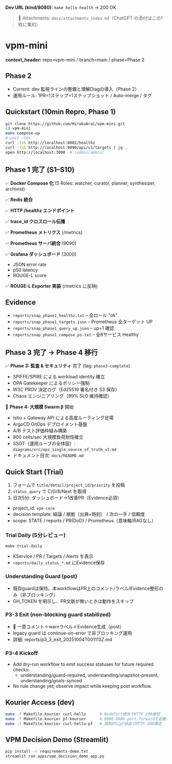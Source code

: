 **Dev URL (kind/8080):** `make hello-health` → 200 OK

> 📎 Attachments: `docs/attachments_index.md`（ChatGPT の添付はこの1枚に集約）

# vpm-mini

**context_header:** repo=vpm-mini / branch=main / phase=Phase 2

## Phase 2

- Current: dev 監視ラインの整備と理解Diagの導入（Phase 2）
- 運用ルール: 1PR=1ステップ=1スナップショット / Auto-merge / タグ

## Quickstart (10min Repro, Phase 1)
```bash
git clone https://github.com/HirakuArai/vpm-mini.git
cd vpm-mini
make compose-up
# wait ~10s
curl -fsS http://localhost:8001/healthz
curl -fsS http://localhost:9090/api/v1/targets | jq .
open http://localhost:3000  # (admin/admin)
```

## Phase 1 完了 (S1–S10)

✅ **Docker Compose 化** (5 Roles: watcher, curator, planner, synthesizer, archivist)

✅ **Redis 統合**

✅ **HTTP /healthz エンドポイント**

✅ **trace_id クロスロール伝播**

✅ **Prometheus メトリクス** (/metrics)

✅ **Prometheus サーバ統合** (9090)

✅ **Grafana ダッシュボード** (3000)
- JSON error rate
- p50 latency  
- ROUGE-L score

✅ **ROUGE-L Exporter 実装** (/metrics に反映)

## Evidence
- `reports/snap_phase1_healthz.txt` – 全ロール "ok"
- `reports/snap_phase1_targets.json` – Prometheus 全ターゲット UP
- `reports/snap_phase1_query_up.json` – up=1 確認
- `reports/snap_phase1_compose_ps.txt` – 全8サービス Healthy

## Phase 3 完了 → Phase 4 移行

✅ **Phase 3: 監査 & セキュリティ** 完了 (tag: `phase3-complete`)
- SPIFFE/SPIRE による workload identity 確立
- OPA Gatekeeper によるポリシー強制
- W3C PROV 決定ログ（Ed25519 署名付き S3 保存）
- Chaos エンジニアリング（99% SLO 維持確認）

🚀 **Phase 4: 大規模 Swarm β** 開始
- Istio + Gateway API による高度ルーティング足場
- ArgoCD GitOps デプロイメント基盤
- A/B テスト評価枠組み構築
- 800 cells/sec 大規模負荷耐性確立
- SSOT（運用ループの全体図）: `diagrams/src/ops_single_source_of_truth_v1.md`
- ドキュメント目次: `docs/README.md`

## Quick Start (Trial)
1. フォームで `title/detail/project_id/priority` を投稿
2. `status_query` で C/G/δ/Next を取得
3. 日次5分: ダッシュボード→1改善PR（Evidence必須）

- project_id: `vpm-core`
- decision template: 結論 / 根拠（出典+時刻） / 次の一手 / 信頼度
- scope: STATE / reports / PR(DoD) / Prometheus（意味軸/RAGなし）

### Trial Daily (5分レビュー)
```
make trial-daily
```
- KService / PR / Targets / Alerts を表示
- `reports/daily_status_*.md` にEvidence保存


### Understanding Guard (post)
- 既存guardは保持。本workflowはPR上のコメント/ラベル/Evidence整形のみ（非ブロッキング）
- GH_TOKEN を明示し、PR文脈が無いときは動作をスキップ

### P3-3 Exit (non-blocking guard stabilized)
- 🧭 一意コメント＋warnラベル＋Evidence生成（post）
- legacy guard は continue-on-error で非ブロッキング運用
- 詳細: reports/p3_3_exit_20251004T001113Z.md

### P3-4 Kickoff
- Add dry-run workflow to emit success statuses for future required checks:
  - understanding/guard-required, understanding/snapshot-present, understanding/goals-synced
- No rule change yet; observe impact while keeping post workflow.

## Kourier Access (dev)

```bash
make -f Makefile.kourier curl-hello      # NodePort優先でHTTP 200確認
make -f Makefile.kourier pf-kourier      # 8080:8080 port-forwardを起動（別ターミナルで curl-hello-pf）
make -f Makefile.kourier curl-hello-pf   # 強制的にpf経由でHTTP 200確認
```

## VPM Decision Demo (Streamlit)

```bash
pip install -r requirements-demo.txt
streamlit run apps/vpm_decision_demo_app.py
```
